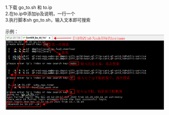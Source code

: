 1.下载 go_to.sh 和 to.ip<br>
2.在to.ip中添加ip及说明，一行一个<br>
3.执行脚本sh go_to.sh，输入文本即可搜索<br>
<br>
示例：<br>
![image](/ssh/example1.png)
